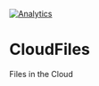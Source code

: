 [![Analytics](https://myproj8-371318.appspot.com/UA-XXXXX-X/welcome-page)](https://github.com/AkaEra/ga-beacon)

# CloudFiles
Files in the Cloud
